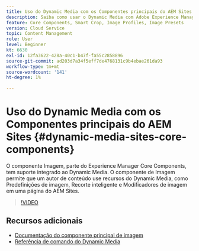 ```yaml
---
title: Uso do Dynamic Media com os Componentes principais do AEM Sites
description: Saiba como usar o Dynamic Media com Adobe Experience Manager Sites. O componente Imagem, parte do Experience Manager Core Components, tem suporte integrado ao Dynamic Media. O componente de Imagem permite que um autor de conteúdo use recursos do Dynamic Media, como Predefinições de imagem, Recorte inteligente e Modificadores de imagem em uma página do AEM Sites.
feature: Core Components, Smart Crop, Image Profiles, Image Presets
version: Cloud Service
topic: Content Management
role: User
level: Beginner
kt: 6630
exl-id: 12fa3622-428a-40c1-b47f-fa55c2858896
source-git-commit: ad203d7a34f5eff7de4768131c9b4ebae261da93
workflow-type: tm+mt
source-wordcount: '141'
ht-degree: 1%

---
```


# Uso do Dynamic Media com os Componentes principais do AEM Sites {#dynamic-media-sites-core-components}

O componente Imagem, parte do Experience Manager Core Components, tem suporte integrado ao Dynamic Media. O componente de Imagem permite que um autor de conteúdo use recursos do Dynamic Media, como Predefinições de imagem, Recorte inteligente e Modificadores de imagem em uma página do AEM Sites.

>[!VIDEO](https://video.tv.adobe.com/v/329331/?quality=12&learn=on)

## Recursos adicionais

* [Documentação do componente principal de imagem](https://experienceleague.adobe.com/docs/experience-manager-core-components/using/components/image.html?lang=en#dynamic-media)
* [Referência de comando do Dynamic Media](https://experienceleague.adobe.com/docs/dynamic-media-developer-resources/image-serving-api/image-serving-api/http-protocol-reference/command-reference/c-command-reference.html?lang=en#image-serving-api)
